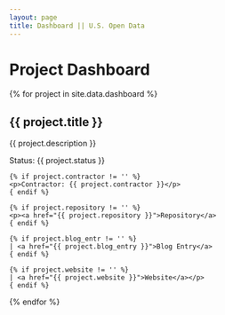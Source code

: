 ```yaml
---
layout: page
title: Dashboard || U.S. Open Data
---
```


# Project Dashboard

{% for project in site.data.dashboard %}
  <div class="project">
    <h2>{{ project.title }}</h2>
    <p>{{ project.description }}</p>
    <p>Status: {{ project.status }}</p>
   
    {% if project.contractor != '' %}
    <p>Contractor: {{ project.contractor }}</p>
    { endif %}
    
    {% if project.repository != '' %}
    <p><a href="{{ project.repository }}">Repository</a>
    { endif %}
   
    {% if project.blog_entr != '' %}
    | <a href="{{ project.blog_entry }}">Blog Entry</a>
    { endif %}
   
    {% if project.website != '' %}
    | <a href="{{ project.website }}">Website</a></p>
    { endif %}
    
  </div>
{% endfor %}
